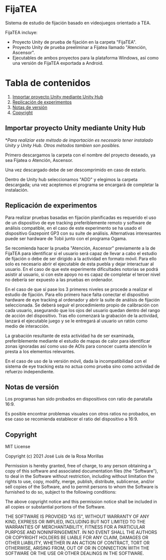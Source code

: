 # FijaTEA
Sistema de estudio de fijación basado en videojuegos orientado a TEA. 

FijaTEA incluye:
- Proyecto Unity de prueba de fijación en la carpeta "FijaTEA".
- Proyecto Unity de prueba preeliminar a Fijatea llamado "Atención, Ascensor".
- Ejecutables de ambos proyectos para la plataforma Windows, así como una versión de FijaTEA exportada a Android. 

# Tabla de contenidos 

1. [Importar proyecto Unity mediante Unity Hub](#importar-proyecto-unity-mediante-unity-hub)
2. [Replicación de experimentos](#replicación-de-experimentos)
3. [Notas de versión](#notas-de-versión)
4. [Copyright](#copyright)



## Importar proyecto Unity mediante Unity Hub
**Para realiziar este método de importación es necesario tener instalado Unity y Unity Hub. Otros métodos tambien son posibles.*

Primero descargamos la carpeta con el nombre del proyecto deseado, ya sea Fijatea o Atención, Ascensor.  

Una vez descargado debe de ser descomprimido en caso de estarlo.  

Dentro de Unity hub seleccionamos "ADD" y elegimos la carpeta descargada; una vez aceptemos el programa se encargará de completar la instalación.


## Replicación de experimentos

Para realizar pruebas basadas en fijación planificadas es requerido el uso de un dispositivo de eye tracking preferiblemente remoto y software de análisis compatible, en el caso de este experimento se ha usado el dispositivo Gazepoint GP3 con su suite de análisis.
Alternativas interesantes puede ser hardware de Tobii junto con el programa Ogama.

Se recomienda hacer la prueba "Atención, Ascensor" previamente a la de FijaTEA para identificar si el usuario será capaz de llevar a cabo el  estudio de fijación o debe de ser dirigido a la actividad en formato móvil.
Para ello solo es necesario abrir el ejecutable de esta puebla y dejar interactuar al usuario. En el caso de que este experimente dificultades notorias se podrá asistir al usuario, si con este apoyo no es capaz de completar el tercer nivel no debería ser expuesto a las pruebas en ordenador.

En el caso de que sí pase los 3 primeres niveles se procede a realizar el estudio de fijación. Para ello primero hace falta conectar el dispositivo hardware de eye tracking al ordenador y abrir la suite de análisis de fijación seleccionada.
Se deberá seguir el procedimiento propio de calibración con cada usuario, asegurando que los ojos del usuario quedan dentro del rango de acción del dispositivo.
Tras ello comenzará la grabación de la actividad, lanzará el ejecutable juego y se le entregará al usuario un ratón como medio de interacción.

La grabación resultante de esta actividad ha de ser examinada, preferiblemente mediante el estudio de mapas de calor para identificar zonas ignoradas así como uso de AOIs para conocer cuanta atención le presta a los elementos relevantes.

En el caso de uso de la versión móvil, dada la incompatibilidad con el sistema de eye tracking  esta no actua como prueba sino como actividad de refuerzo independiente. 


## Notas de versión

Los programas han sido probados en dispositivos con ratio de panatalla 16:9.

Es posible encontrar problemas visuales con otros ratios no probados, en ese caso se recomienda establecer el ratio del dispositivo a 16:9. 


## Copyright
MIT License

Copyright (c) 2021 José Luis de la Rosa Morillas

Permission is hereby granted, free of charge, to any person obtaining a copy
of this software and associated documentation files (the "Software"), to deal
in the Software without restriction, including without limitation the rights
to use, copy, modify, merge, publish, distribute, sublicense, and/or sell
copies of the Software, and to permit persons to whom the Software is
furnished to do so, subject to the following conditions:

The above copyright notice and this permission notice shall be included in all
copies or substantial portions of the Software.

THE SOFTWARE IS PROVIDED "AS IS", WITHOUT WARRANTY OF ANY KIND, EXPRESS OR
IMPLIED, INCLUDING BUT NOT LIMITED TO THE WARRANTIES OF MERCHANTABILITY,
FITNESS FOR A PARTICULAR PURPOSE AND NONINFRINGEMENT. IN NO EVENT SHALL THE
AUTHORS OR COPYRIGHT HOLDERS BE LIABLE FOR ANY CLAIM, DAMAGES OR OTHER
LIABILITY, WHETHER IN AN ACTION OF CONTRACT, TORT OR OTHERWISE, ARISING FROM,
OUT OF OR IN CONNECTION WITH THE SOFTWARE OR THE USE OR OTHER DEALINGS IN THE
SOFTWARE.
